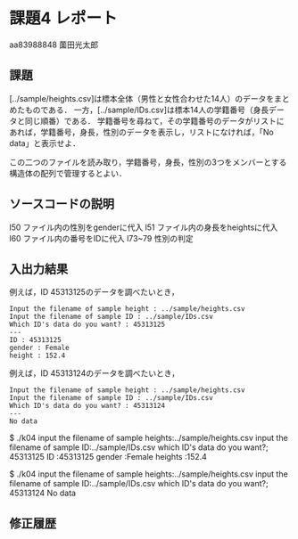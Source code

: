 # 課題4 レポート

aa83988848 薗田光太郎

## 課題

[../sample/heights.csv]は標本全体（男性と女性合わせた14人）のデータをまとめたものである．
一方，[../sample/IDs.csv]は標本14人の学籍番号（身長データと同じ順番）である．
学籍番号を尋ねて，その学籍番号のデータがリストにあれば，学籍番号，身長，性別のデータを表示し，リストになければ，「No data」と表示せよ．

この二つのファイルを読み取り，学籍番号，身長，性別の3つをメンバーとする構造体の配列で管理するとよい．

## ソースコードの説明
l50 ファイル内の性別をgenderに代入
l51 ファイル内の身長をheightsに代入
l60 ファイル内の番号をIDに代入
l73~79  性別の判定




## 入出力結果

例えば，ID 45313125のデータを調べたいとき，

```
Input the filename of sample height : ../sample/heights.csv
Input the filename of sample ID : ../sample/IDs.csv
Which ID's data do you want? : 45313125
---
ID : 45313125
gender : Female
height : 152.4
```

例えば，ID 45313124のデータを調べたいとき，

```
Input the filename of sample height : ../sample/heights.csv
Input the filename of sample ID : ../sample/IDs.csv
Which ID's data do you want? : 45313124
---
No data
```
$ ./k04
input the filename of sample heights:../sample/heights.csv 
input the filename of sample ID:../sample/IDs.csv
which ID's data do you want?; 45313125
ID :45313125
gender :Female
heights :152.4

$ ./k04
input the filename of sample heights:../sample/heights.csv
input the filename of sample ID:../sample/IDs.csv
which ID's data do you want?; 45313124
No data

## 修正履歴

